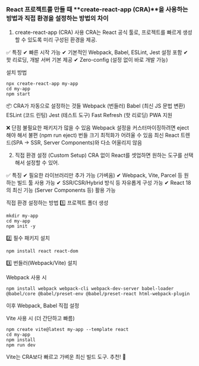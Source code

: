 ### React 프로젝트를 만들 때 **create-react-app (CRA)**을 사용하는 방법과 직접 환경을 설정하는 방법의 차이

1. create-react-app (CRA) 사용
   CRA는 React 공식 툴로, 프로젝트를 빠르게 생성할 수 있도록 미리 구성된 환경을 제공.

✅ 특징
✔ 빠른 시작 가능
✔ 기본적인 Webpack, Babel, ESLint, Jest 설정 포함
✔ 핫 리로딩, 개발 서버 기본 제공
✔ Zero-config (설정 없이 바로 개발 가능)

설치 방법

```
npx create-react-app my-app
cd my-app
npm start
```

📦 CRA가 자동으로 설정하는 것들
Webpack (번들러)
Babel (최신 JS 문법 변환)
ESLint (코드 린팅)
Jest (테스트 도구)
Fast Refresh (핫 리로딩)
PWA 지원

❌ 단점
불필요한 패키지가 많을 수 있음
Webpack 설정을 커스터마이징하려면 eject해야 해서 불편 (npm run eject)
번들 크기 최적화가 어려울 수 있음
최신 React 트렌드(SPA → SSR, Server Components)와 다소 어울리지 않음

2. 직접 환경 설정 (Custom Setup)
   CRA 없이 React를 셋업하면 원하는 도구를 선택해서 설정할 수 있어.

✅ 특징
✔ 필요한 라이브러리만 추가 가능 (가벼움)
✔ Webpack, Vite, Parcel 등 원하는 빌드 툴 사용 가능
✔ SSR/CSR/Hybrid 방식 등 자유롭게 구성 가능
✔ React 18의 최신 기능 (Server Components 등) 활용 가능

직접 환경 설정하는 방법
1️⃣ 프로젝트 폴더 생성

```
mkdir my-app
cd my-app
npm init -y
```

2️⃣ 필수 패키지 설치

```
npm install react react-dom
```

3️⃣ 번들러(Webpack/Vite) 설치

Webpack 사용 시

```
npm install webpack webpack-cli webpack-dev-server babel-loader @babel/core @babel/preset-env @babel/preset-react html-webpack-plugin
```

이후 Webpack, Babel 직접 설정

Vite 사용 시 (더 간단하고 빠름)

```
npm create vite@latest my-app --template react
cd my-app
npm install
npm run dev
```

Vite는 CRA보다 빠르고 가벼운 최신 빌드 도구. 추천! 🚀
